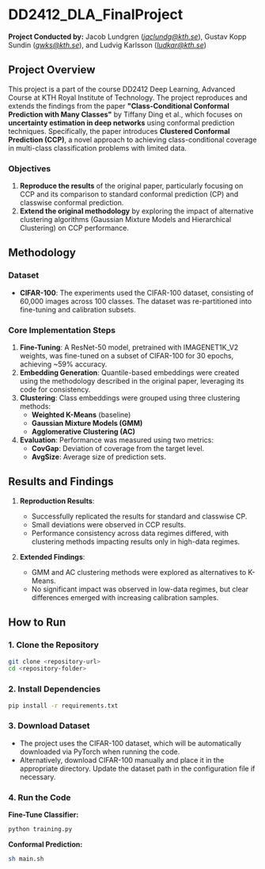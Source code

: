 # DD2412_DLA_FinalProject

**Project Conducted by:** Jacob Lundgren (*jaclundg@kth.se*), Gustav Kopp Sundin (*gwks@kth.se*), and Ludvig Karlsson (*ludkar@kth.se*)

## Project Overview

This project is a part of the course DD2412 Deep Learning, Advanced Course at KTH Royal Institute of Technology. The project reproduces and extends the findings from the paper **"Class-Conditional Conformal Prediction with Many Classes"** by Tiffany Ding et al., which focuses on **uncertainty estimation in deep networks** using conformal prediction techniques. Specifically, the paper introduces **Clustered Conformal Prediction (CCP)**, a novel approach to achieving class-conditional coverage in multi-class classification problems with limited data.

### Objectives
1. **Reproduce the results** of the original paper, particularly focusing on CCP and its comparison to standard conformal prediction (CP) and classwise conformal prediction.
2. **Extend the original methodology** by exploring the impact of alternative clustering algorithms (Gaussian Mixture Models and Hierarchical Clustering) on CCP performance.

## Methodology

### Dataset
- **CIFAR-100**: The experiments used the CIFAR-100 dataset, consisting of 60,000 images across 100 classes. The dataset was re-partitioned into fine-tuning and calibration subsets.

### Core Implementation Steps
1. **Fine-Tuning**: A ResNet-50 model, pretrained with IMAGENET1K_V2 weights, was fine-tuned on a subset of CIFAR-100 for 30 epochs, achieving ~59% accuracy.
2. **Embedding Generation**: Quantile-based embeddings were created using the methodology described in the original paper, leveraging its code for consistency.
3. **Clustering**: Class embeddings were grouped using three clustering methods:
   - **Weighted K-Means** (baseline)
   - **Gaussian Mixture Models (GMM)**
   - **Agglomerative Clustering (AC)**
4. **Evaluation**: Performance was measured using two metrics:
   - **CovGap**: Deviation of coverage from the target level.
   - **AvgSize**: Average size of prediction sets.
  
## Results and Findings

1. **Reproduction Results**:
   - Successfully replicated the results for standard and classwise CP.
   - Small deviations were observed in CCP results.
   - Performance consistency across data regimes differed, with clustering methods impacting results only in high-data regimes.

2. **Extended Findings**:
   - GMM and AC clustering methods were explored as alternatives to K-Means.
   - No significant impact was observed in low-data regimes, but clear differences emerged with increasing calibration samples.

## How to Run
### 1. Clone the Repository
```bash
git clone <repository-url>
cd <repository-folder>
```

### 2. Install Dependencies
```bash
pip install -r requirements.txt
```

### 3. Download Dataset

- The project uses the CIFAR-100 dataset, which will be automatically downloaded via PyTorch when running the code.
- Alternatively, download CIFAR-100 manually and place it in the appropriate directory. Update the dataset path in the configuration file if necessary.

### 4. Run the Code
**Fine-Tune Classifier:**
```bash
python training.py
```

**Conformal Prediction:**
```bash
sh main.sh
```

